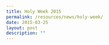 ```yaml
---
title: Holy Week 2015
permalink: /resources/news/holy-week/
date: 2015-03-25
layout: post
description: ""
---
```

